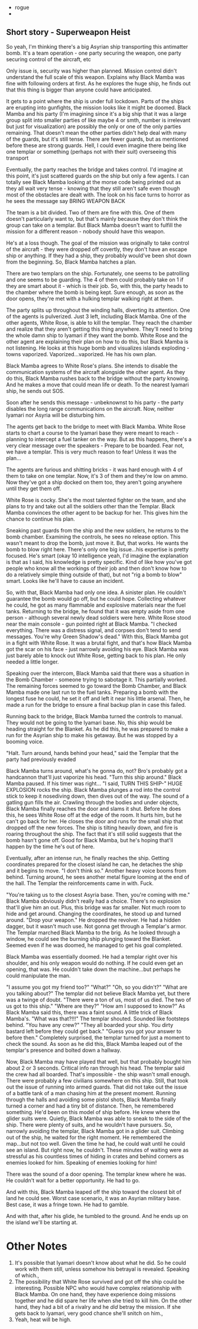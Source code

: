 - rogue
- 



## Short story - Superweapon Heist
So yeah, I'm thinking there's a big Asyrian ship transporting this antimatter bomb. It's a team operation - one party securing the weapon, one party securing control of the aircraft, etc

Only issue is, security was higher than planned. Mission control didn't understand the full scale of this weapon. Explains why Black Mamba was fine with following orders at first. As he explores the huge ship, he finds out that this thing is bigger than anyone could have anticipated.

It gets to a point where the ship is under full lockdown. Parts of the ships are erupting into gunfights, the mission looks like it might be doomed.
Black Mamba and his party (I'm imagining since it's a big ship that it was a large group split into smaller parties of like maybe 4 or smth, number is irrelevant but just for visualization) are possibly the only or one of the only parties remaining. That doesn't mean the other parties didn't help deal with many of the guards, but it's still tense. There are fewer guards, but as mentioned before these are strong guards. Hell, I could even imagine there being like one templar or something (perhaps not with their suit) overseeing this transport

Eventually, the party reaches the bridge and takes control. I'd imagine at this point, it's just scattered guards on the ship but only a few agents. I can totally see Black Mamba looking at the morse code being printed out as they all wait very tense - knowing that they still aren't safe even though most of the obstacles are dealt with. The look on his face turns to horror as he sees the message say BRING WEAPON BACK

The team is a bit divided. Two of them are fine with this. One of them doesn't particularly want to, but that's mainly because they don't think the group can take on a templar. But Black Mamba doesn't want to fulfill the mission for a different reason - nobody should have this weapon.

He's at a loss though. The goal of the mission was originally to take control of the aircraft - they were dropped off covertly, they don't have an escape ship or anything. If they had a ship, they probably would've been shot down from the beginning. So, Black Mamba hatches a plan.

There are two templars on the ship. Fortunately, one seems to be patrolling and one seems to be guarding. The 4 of them could probably take on 1 if they are smart about it - which is their job. So, with this, the party heads to the chamber where the bomb is being kept. Sure enough, as soon as the door opens, they're met with a hulking templar walking right at them.

The party splits up throughout the winding halls, diverting its attention. One of the agents is pulverized. Just 3 left, including Black Mamba. One of the other agents, White Rose, is able to kill the templar. They reach the chamber and realize that they aren't getting this thing anywhere. They'll need to bring the whole damn ship to Iyamari if they want the bomb. White Rose and the other agent are explaining their plan on how to do this, but Black Mamba is not listening. He looks at this huge bomb and visualizes islands exploding - towns vaporized. Vaporized...vaporized. He has his own plan.

Black Mamba agrees to White Rose's plans. She intends to disable the communication systems of the aircraft alongside the other agent. As they do this, Black Mamba rushes back to the bridge without the party knowing. And he makes a move that could mean life or death. To the nearest Iyamari ship, he sends out SOS.

Soon after he sends this message - unbeknownst to his party - the party disables the long range communications on the aircraft. Now, neither Iyamari nor Asyria will be disturbing him.

The agents get back to the bridge to meet with Black Mamba. White Rose starts to chart a course to the Iyamari base they were meant to reach - planning to intercept a fuel tanker on the way. But as this happens, there's a very clear message over the speakers - Prepare to be boarded. Fear not, we have a templar. This is very much reason to fear! Unless it was the plan...

The agents are furious and shitting bricks - it was hard enough with 4 of them to take on one templar. Now, it's 3 of them and they're low on ammo. Now they've got a ship docked on them too, they aren't going anywhere until they get them off.

White Rose is cocky. She's the most talented fighter on the team, and she plans to try and take out all the soldiers other than the Templar. Black Mamba convinces the other agent to be backup for her. This gives him the chance to continue his plan.

Sneaking past guards from the ship and the new soldiers, he returns to the bomb chamber. Examining the controls, he sees no release option. This wasn't meant to drop the bomb, just move it. But, that works. He wants the bomb to blow right here. There's only one big issue...his expertise is pretty focused. He's smart (okay 10 intelligence yeah, I'd imagine the explanation is that as I said, his knowledge is pretty specific. Kind of like how you've got people who know all the workings of their job and then don't know how to do a relatively simple thing outside of that), but not "rig a bomb to blow" smart. Looks like he'll have to cause an incident.

So, with that, Black Mamba had only one idea. A sinister plan. He couldn't guarantee the bomb would go off, but he could hope.
Collecting whatever he could, he got as many flammable and explosive materials near the fuel tanks.
Returning to the bridge, he found that it was empty aside from one person - although several newly dead soldiers were here. White Rose stood near the main console - gun pointed right at Black Mamba.
"I checked everything. There was a distress signal, and corpses don't tend to send messages. You're why Green Shadow's dead."
With this, Black Mamba got in a fight with White Rose. It was a brutal fight, and that's how Black Mamba got the scar on his face - just narrowly avoiding his eye. Black Mamba was just barely able to knock out White Rose, getting back to his plan. He only needed a little longer.

Speaking over the intercom, Black Mamba said that there was a situation in the Bomb Chamber - someone trying to sabotage it.
This partially worked. The remaining forces seemed to go toward the Bomb Chamber, and Black Mamba made one last run to the fuel tanks. Preparing a bomb with the longest fuse he could, he set it off and left it near his little arsenal. Then, he made a run for the bridge to ensure a final backup plan in case this failed.

Running back to the bridge, Black Mamba turned the controls to manual. They would not be going to the Iyamari base. No, this ship would be heading straight for the Blanket.
As he did this, he was prepared to make a run for the Asyrian ship to make his getaway. But he was stopped by a booming voice.

"Halt. Turn around, hands behind your head," said the Templar that the party had previously evaded

Black Mamba turns around, what's he gonna do, not? Bro's probably got a handcannon that'll just vaporize his head.
"Turn this ship around."
Black Mamba paused. If his timer was right...
"I said, TURN THIS SHIP-" HUGE EXPLOSION rocks the ship. Black Mamba plunges a rod into the control stick to keep it nosediving down, then dives out of the way. The sound of a gatling gun fills the air. Crawling through the bodies and under objects, Black Mamba finally reaches the door and slams it shut. Before he does this, he sees White Rose off at the edge of the room. It hurts him, but he can't go back for her. He closes the door and runs for the small ship that dropped off the new forces. The ship is tilting heavily down, and fire is roaring throughout the ship. The fact that it's still solid suggests that the bomb hasn't gone off. Good for Black Mamba, but he's hoping that'll happen by the time he's out of here.

Eventually, after an intense run, he finally reaches the ship. Getting coordinates prepared for the closest island he can, he detaches the ship and it begins to move.
"I don't think so." Another heavy voice booms from behind. Turning around, he sees another metal figure looming at the end of the hall. The Templar the reinforcements came in with. Fuck.

"You're taking us to the closest Asyria base. Then, you're coming with me."
Black Mamba obviously didn't really had a choice. There's no explosion that'll give him an out. Plus, this bridge was far smaller. Not much room to hide and get around. Changing the coordinates, he stood up and turned around.
"Drop your weapon." He dropped the revolver. He had a hidden dagger, but it wasn't much use. Not gonna get through a Templar's armor.
The Templar marched Black Mamba to the brig. As he looked through a window, he could see the burning ship plunging toward the Blanket. Seemed even if he was doomed, he managed to get his goal completed.

Black Mamba was essentially doomed. He had a templar right over his shoulder, and his only weapon would do nothing. If he could even get an opening, that was. He couldn't take down the machine...but perhaps he could manipulate the man.

"I assume you got my friend too?"
"What?"
"Oh, so you didn't?"
"What are you talking about?" The templar did not believe Black Mamba yet, but there was a twinge of doubt.
"There were a ton of us, most of us died. The two of us got to this ship."
"Where are they?"
"How am I supposed to know?"
As Black Mamba said this, there was a faint sound. A little trick of Black Mamba's.
"What was that?!!!" The templar shouted. Sounded like footsteps behind.
"You have any crew?"
"They all boarded your ship. You dirty bastard left before they could get back."
"Guess you got your answer to before then."
Completely surprised, the templar turned for just a moment to check the sound. As soon as he did this, Black Mamba leaped out of the templar's presence and bolted down a hallway.

Now, Black Mamba may have played that well, but that probably bought him about 2 or 3 seconds. Critical info ran through his head. The templar said the crew had all boarded. That's impossible - the ship wasn't small enough. There were probably a few civilians somewhere on this ship. Still, that took out the issue of running into armed guards. That did not take out the issue of a battle tank of a man chasing him at the present moment.
Running through the halls and avoiding some pistol shots, Black Mamba finally turned a corner and had a tiny bit of distance. Then, he remembered something. He'd been on this model of ship before. He knew where the glider suits were.
Quietly, Black Mamba was able to sneak to the side of the ship. There were plenty of suits, and he wouldn't have pursuers. So, narrowly avoiding the templar, Black Mamba got in a glider suit. Climbing out of the ship, he waited for the right moment. He remembered the map...but not too well. Given the time he had, he could wait until he could see an island. But right now, he couldn't.
These minutes of waiting were as stressful as his countless times of hiding in crates and behind corners as enemies looked for him.
Speaking of enemies looking for him!

There was the sound of a door opening. The templar knew where he was. He couldn't wait for a better opportunity. He had to go.

And with this, Black Mamba leaped off the ship toward the closest bit of land he could see. Worst case scenario, it was an Asyrian military base. Best case, it was a fringe town. He had to gamble.

And with that, after his glide, he tumbled to the ground. And he ends up on the island we'll be starting at.
# Other Notes
1. It's possible that Iyamari doesn't know about what he did. So he could work with them still, unless somehow his betrayal is revealed. Speaking of which.,
2. The possibility that White Rose survived and got off the ship could be interesting. Possible NPC who would have complex relationship with Black Mamba. On one hand, they have experience doing missions together and he did spare her life when she tried to kill him. On the other hand, they had a bit of a rivalry and he _did_ betray the mission. If she gets back to Iyamari, very good chance she'll snitch on him.,
3. Yeah, heat will be high.
